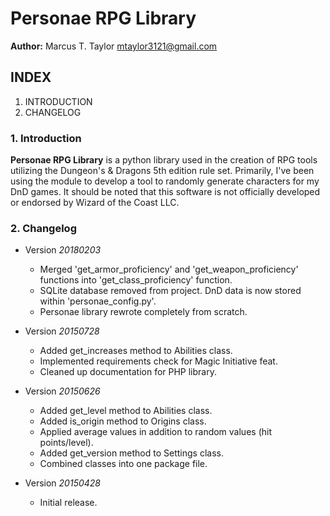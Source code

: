 # Personae RPG Library

**Author:** Marcus T. Taylor <mtaylor3121@gmail.com>


## INDEX

1. INTRODUCTION
2. CHANGELOG


### 1. Introduction

**Personae RPG Library** is a python library used in the creation of RPG tools utilizing the Dungeon's & Dragons 5th edition rule set. Primarily, I've been using the module to develop a tool to randomly generate characters for my DnD games. It should be noted that this software is not officially developed or endorsed by Wizard of the Coast LLC.


### 2. Changelog

- Version *20180203*

    - Merged 'get_armor_proficiency' and 'get_weapon_proficiency' functions into 'get_class_proficiency' function.
    - SQLite database removed from project. DnD data is now stored within 'personae_config.py'.
    - Personae library rewrote completely from scratch.

- Version *20150728*

    - Added get_increases method to Abilities class.
    - Implemented requirements check for Magic Initiative feat.
    - Cleaned up documentation for PHP library.

- Version *20150626*

    - Added get_level method to Abilities class.
    - Added is_origin method to Origins class.
    - Applied average values in addition to random values (hit points/level).
    - Added get_version method to Settings class.
    - Combined classes into one package file.
    
- Version *20150428*

    - Initial release.
